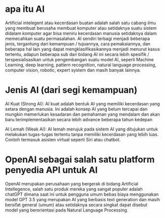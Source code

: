 # apa itu AI
Artificial intelegent atau kecerdasan buatan adalah salah satu cabang ilmu yang membuat berusaha membuat komputer atau setidaknya
suatu sistem didalam komputer agar bisa meniru kecerdasan manusia setidaknya dalam memecahkan suatu permasalahan.
AI sendiri terbagi menjadi beberapa jenis, tergantung dari kemampuan / tujuannya, cara pemakaiannya, dan beberapa hal lain 
yang dapat mengklasifikasikannya menjadi menurut kasus tertentu, adapun beberapa sub dari bidang AI ini secara lebih spesifik / terspesialisasikan untuk pengembangan suatu model AI, seperti 
Machine Learning, deep learning, pattern recognition, natural language processing, computer vision, robotic, expert system dan masih banyak lainnya.

# Jenis AI (dari segi kemampuan)
AI Kuat (Strong AI): AI kuat adalah bentuk AI yang memiliki kecerdasan yang setara dengan manusia. Ini adalah konsep AI yang belum tercapai dan mungkin memerlukan kesadaran dan pemahaman
yang mendalam dan akan baru terimplementasikan secara lebih advance beberapa tahun kedepan

AI Lemah (Weak AI): AI lemah merujuk pada sistem AI yang ditujukan untuk melakukan tugas-tugas tertentu tanpa memiliki kecerdasan yang lebih luas. 
Contoh termasuk asisten virtual seperti Siri atau chatbot.

# OpenAI sebagai salah satu platform penyedia API untuk AI
OpenAI merupakan perusahaan yang bergerak di bidang Artificial Intellegence, salah satu produk mereka yang sangat populer adalah 
chatGPT dimana saat ini untuk pengguna umum bebas biaya menggunakan model GPT 3.5 yang merupakan AI yang berbasis text generation dan masih bersifat general (umum) atau setidaknya secara singkat dapat 
disebut model yang berorientasi pada Natural Language Processing.